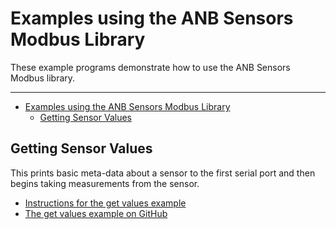 # Examples using the ANB Sensors Modbus Library<!--! {#page_the_examples} -->

These example programs demonstrate how to use the ANB Sensors Modbus library.

___

<!--! @if GITHUB -->

- [Examples using the ANB Sensors Modbus Library](#examples-using-the-anb-sensors-modbus-library)
  - [Getting Sensor Values](#getting-sensor-values)

<!--! @endif -->

<!--! @tableofcontents -->

<!--! @m_footernavigation -->

## Getting Sensor Values<!--! {#examples_get_values} -->

This prints basic meta-data about a sensor to the first serial port and then begins taking measurements from the sensor.

- [Instructions for the get values example](https://envirodiy.github.io/ANBSensorsModbus/example_get_values.html)
- [The get values example on GitHub](https://github.com/EnviroDIY/ANBSensorsModbus/tree/master/examples/GetValues)

<!--! @m_innerpage{example_get_values} -->
